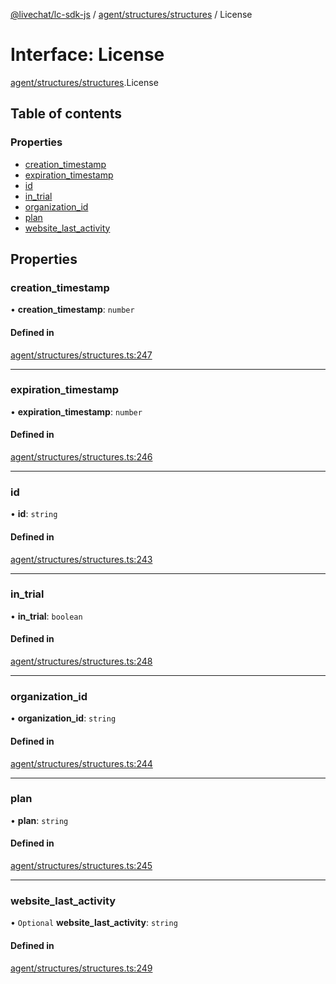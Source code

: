 [@livechat/lc-sdk-js](../README.md) / [agent/structures/structures](../modules/agent_structures_structures.md) / License

# Interface: License

[agent/structures/structures](../modules/agent_structures_structures.md).License

## Table of contents

### Properties

- [creation\_timestamp](agent_structures_structures.License.md#creation_timestamp)
- [expiration\_timestamp](agent_structures_structures.License.md#expiration_timestamp)
- [id](agent_structures_structures.License.md#id)
- [in\_trial](agent_structures_structures.License.md#in_trial)
- [organization\_id](agent_structures_structures.License.md#organization_id)
- [plan](agent_structures_structures.License.md#plan)
- [website\_last\_activity](agent_structures_structures.License.md#website_last_activity)

## Properties

### creation\_timestamp

• **creation\_timestamp**: `number`

#### Defined in

[agent/structures/structures.ts:247](https://github.com/livechat/lc-sdk-js/blob/10347df/src/agent/structures/structures.ts#L247)

___

### expiration\_timestamp

• **expiration\_timestamp**: `number`

#### Defined in

[agent/structures/structures.ts:246](https://github.com/livechat/lc-sdk-js/blob/10347df/src/agent/structures/structures.ts#L246)

___

### id

• **id**: `string`

#### Defined in

[agent/structures/structures.ts:243](https://github.com/livechat/lc-sdk-js/blob/10347df/src/agent/structures/structures.ts#L243)

___

### in\_trial

• **in\_trial**: `boolean`

#### Defined in

[agent/structures/structures.ts:248](https://github.com/livechat/lc-sdk-js/blob/10347df/src/agent/structures/structures.ts#L248)

___

### organization\_id

• **organization\_id**: `string`

#### Defined in

[agent/structures/structures.ts:244](https://github.com/livechat/lc-sdk-js/blob/10347df/src/agent/structures/structures.ts#L244)

___

### plan

• **plan**: `string`

#### Defined in

[agent/structures/structures.ts:245](https://github.com/livechat/lc-sdk-js/blob/10347df/src/agent/structures/structures.ts#L245)

___

### website\_last\_activity

• `Optional` **website\_last\_activity**: `string`

#### Defined in

[agent/structures/structures.ts:249](https://github.com/livechat/lc-sdk-js/blob/10347df/src/agent/structures/structures.ts#L249)
